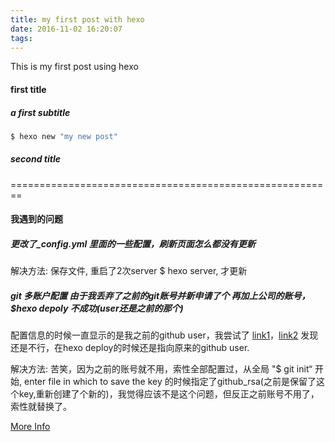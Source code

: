 ```yaml
---
title: my first post with hexo
date: 2016-11-02 16:20:07
tags:
---
```


This is my first post using hexo

#### first title 

##### a first subtitle

``` bash 
$ hexo new "my new post"
```

##### second title

========================================================

#### 我遇到的问题

##### 更改了_config.yml 里面的一些配置，刷新页面怎么都没有更新

解决方法: 保存文件, 重启了2次server $ hexo server, 才更新

##### git 多账户配置 由于我丢弃了之前的git账号并新申请了个 再加上公司的账号， $hexo depoly 不成功(user还是之前的那个)

配置信息的时候一直显示的是我之前的github user，我尝试了 [link1](http://www.imooc.com/article/7419)，[link2](https://segmentfault.com/a/1190000002994742) 发现还是不行，在hexo deploy的时候还是指向原来的github user.

解决方法: 苦笑，因为之前的账号就不用，索性全部配置过，从全局 "$ git init“ 开始, enter file in which to save the key 的时候指定了github_rsa(之前是保留了这个key,重新创建了个新的)，我觉得应该不是这个问题，但反正之前账号不用了，索性就替换了。

[More Info](https://malekbenz.com/blog/2016/09/10/Create-Host-Blog-for-free-with-Hexo-Github)